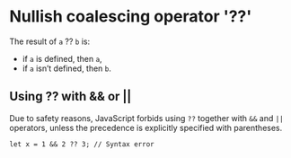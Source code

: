 # Nullish coalescing operator '??'

The result of `a` ?? `b` is:

- if `a` is defined, then `a`,
- if `a` isn’t defined, then `b`.

## Using ?? with && or ||

Due to safety reasons, JavaScript forbids using `??` together with `&&` and `||` operators, unless the precedence is explicitly specified with parentheses.

```
let x = 1 && 2 ?? 3; // Syntax error
```